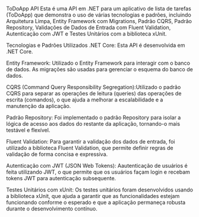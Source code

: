 ToDoApp API
Esta é uma API em .NET para um aplicativo de lista de tarefas (ToDoApp) que demonstra o uso de várias tecnologias e padrões, incluindo Arquitetura Limpa, Entity Framework com Migrations, Padrão CQRS, Padrão Repository, Validações de Dados de Entrada com Fluent Validation, Autenticação com JWT e Testes Unitários com a biblioteca xUnit.

Tecnologias e Padrões Utilizados
.NET Core: Esta API é desenvolvida em .NET Core.

Entity Framework: Utilizado o Entity Framework para interagir com o banco de dados. As migrações são usadas para gerenciar o esquema do banco de dados.

CQRS (Command Query Responsibility Segregation):Utilizado o padrão CQRS para separar as operações de leitura (queries) das operações de escrita (comandos), o que ajuda a melhorar a escalabilidade e a manutenção da aplicação.

Padrão Repository: Foi implementado o padrão Repository para isolar a lógica de acesso aos dados do restante da aplicação, tornando-o mais testável e flexível.

Fluent Validation: Para garantir a validação dos dados de entrada, foi utilizado a biblioteca Fluent Validation, que permite definir regras de validação de forma concisa e expressiva.

Autenticação com JWT (JSON Web Tokens): Aautenticação de usuários é feita utilizando JWT, o que permite que os usuários façam login e recebam tokens JWT para autenticação subsequente.

Testes Unitários com xUnit: Os testes unitários foram desenvolvidos usando a biblioteca xUnit, que ajuda a garantir que as funcionalidades estejam funcionando conforme o esperado e que a aplicação permaneça robusta durante o desenvolvimento contínuo.
